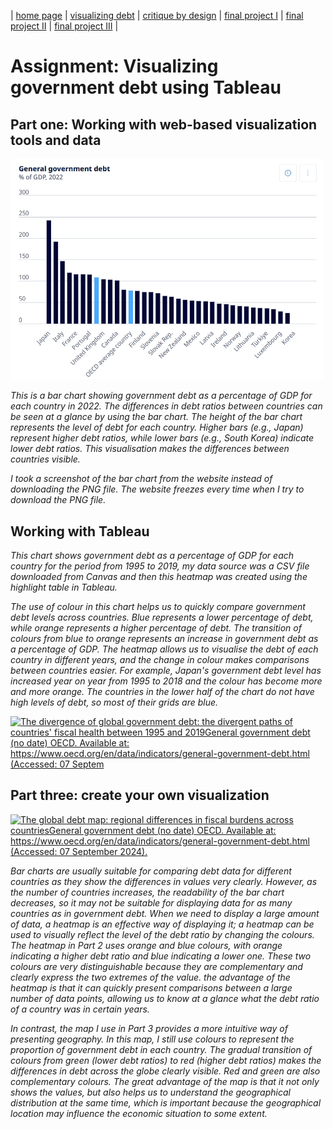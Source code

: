 | [home page](https://cmustudent.github.io/tswd-portfolio-templates/) | [visualizing debt](visualizing-government-debt) | [critique by design](critique-by-design) | [final project I](final-project-part-one) | [final project II](final-project-part-two) | [final project III](final-project-part-three) |

# Assignment: Visualizing government debt using Tableau

## Part one: Working with web-based visualization tools and data
<img src="A1 Part 1 Sreenshot.png" width="500"/>

_This is a bar chart showing government debt as a percentage of GDP for each country in 2022. The differences in debt ratios between countries can be seen at a glance by using the bar chart. The height of the bar chart represents the level of debt for each country. Higher bars (e.g., Japan) represent higher debt ratios, while lower bars (e.g., South Korea) indicate lower debt ratios. This visualisation makes the differences between countries visible._

_I took a screenshot of the bar chart from the website instead of downloading the PNG file. The website freezes every time when I try to download the PNG file._


## Working with Tableau

_This chart shows government debt as a percentage of GDP for each country for the period from 1995 to 2019, my data source was a CSV file downloaded from Canvas and then this heatmap was created using the highlight table in Tableau._

_The use of colour in this chart helps us to quickly compare government debt levels across countries. Blue represents a lower percentage of debt, while orange represents a higher percentage of debt. The transition of colours from blue to orange represents an increase in government debt as a percentage of GDP. The heatmap allows us to visualise the debt of each country in different years, and the change in colour makes comparisons between countries easier. For example, Japan's government debt level has increased year on year from 1995 to 2018 and the colour has become more and more orange. The countries in the lower half of the chart do not have high levels of debt, so most of their grids are blue._
<div class='tableauPlaceholder' id='viz1725983580701' style='position: relative'><noscript><a href='#'><img
                alt='The divergence of global government debt: the divergent paths of countries&#39; fiscal health between 1995 and 2019General government debt (no date) OECD. Available at: https:&#47;&#47;www.oecd.org&#47;en&#47;data&#47;indicators&#47;general-government-debt.html (Accessed: 07 Septem '
                src='https:&#47;&#47;public.tableau.com&#47;static&#47;images&#47;Ge&#47;Generalgovernmentdebt_17257480877540&#47;Generalgovernmentdebt&#47;1_rss.png'
                style='border: none' /></a></noscript><object class='tableauViz' style='display:none;'>
        <param name='host_url' value='https%3A%2F%2Fpublic.tableau.com%2F' />
        <param name='embed_code_version' value='3' />
        <param name='site_root' value='' />
        <param name='name' value='Generalgovernmentdebt_17257480877540&#47;Generalgovernmentdebt' />
        <param name='tabs' value='no' />
        <param name='toolbar' value='yes' />
        <param name='static_image'
            value='https:&#47;&#47;public.tableau.com&#47;static&#47;images&#47;Ge&#47;Generalgovernmentdebt_17257480877540&#47;Generalgovernmentdebt&#47;1.png' />
        <param name='animate_transition' value='yes' />
        <param name='display_static_image' value='yes' />
        <param name='display_spinner' value='yes' />
        <param name='display_overlay' value='yes' />
        <param name='display_count' value='yes' />
        <param name='language' value='en-US' />
        <param name='filter' value='publish=yes' />
    </object></div>
<script type='text/javascript'>
    var divElement = document.getElementById('viz1725983580701');
    var vizElement = divElement.getElementsByTagName('object')[0];
    vizElement.style.width = '100%';
    vizElement.style.height = (divElement.offsetWidth * 0.75) + 'px';
    var scriptElement = document.createElement('script');
    scriptElement.src = 'https://public.tableau.com/javascripts/api/viz_v1.js';
    vizElement.parentNode.insertBefore(scriptElement, vizElement);                
</script>

## Part three: create your own visualization
<div class='tableauPlaceholder' id='viz1725983651255' style='position: relative'><noscript><a href='#'><img
                alt='The global debt map: regional differences in fiscal burdens across countriesGeneral government debt (no date) OECD. Available at: https:&#47;&#47;www.oecd.org&#47;en&#47;data&#47;indicators&#47;general-government-debt.html (Accessed: 07 September 2024).  '
                src='https:&#47;&#47;public.tableau.com&#47;static&#47;images&#47;Ge&#47;Generalgovernmentdebt-Map&#47;Generalgovernmentdebt-map&#47;1_rss.png'
                style='border: none' /></a></noscript><object class='tableauViz' style='display:none;'>
        <param name='host_url' value='https%3A%2F%2Fpublic.tableau.com%2F' />
        <param name='embed_code_version' value='3' />
        <param name='site_root' value='' />
        <param name='name' value='Generalgovernmentdebt-Map&#47;Generalgovernmentdebt-map' />
        <param name='tabs' value='no' />
        <param name='toolbar' value='yes' />
        <param name='static_image'
            value='https:&#47;&#47;public.tableau.com&#47;static&#47;images&#47;Ge&#47;Generalgovernmentdebt-Map&#47;Generalgovernmentdebt-map&#47;1.png' />
        <param name='animate_transition' value='yes' />
        <param name='display_static_image' value='yes' />
        <param name='display_spinner' value='yes' />
        <param name='display_overlay' value='yes' />
        <param name='display_count' value='yes' />
        <param name='language' value='en-US' />
        <param name='filter' value='publish=yes' />
    </object></div>
<script type='text/javascript'>
    var divElement = document.getElementById('viz1725983651255');
    var vizElement = divElement.getElementsByTagName('object')[0];
    vizElement.style.width = '100%';
    vizElement.style.height = (divElement.offsetWidth * 0.75) + 'px';
    var scriptElement = document.createElement('script');
    scriptElement.src = 'https://public.tableau.com/javascripts/api/viz_v1.js';
    vizElement.parentNode.insertBefore(scriptElement, vizElement);                
</script>

_Bar charts are usually suitable for comparing debt data for different countries as they show the differences in values very clearly. However, as the number of countries increases, the readability of the bar chart decreases, so it may not be suitable for displaying data for as many countries as in government debt. When we need to display a large amount of data, a heatmap is an effective way of displaying it; a heatmap can be used to visually reflect the level of the debt ratio by changing the colours. The heatmap in Part 2 uses orange and blue colours, with orange indicating a higher debt ratio and blue indicating a lower one. These two colours are very distinguishable because they are complementary and clearly express the two extremes of the value. the advantage of the heatmap is that it can quickly present comparisons between a large number of data points, allowing us to know at a glance what the debt ratio of a country was in certain years._

_In contrast, the map I use in Part 3 provides a more intuitive way of presenting geography. In this map, I still use colours to represent the proportion of government debt in each country. The gradual transition of colours from green (lower debt ratios) to red (higher debt ratios) makes the differences in debt across the globe clearly visible. Red and green are also complementary colours. The great advantage of the map is that it not only shows the values, but also helps us to understand the geographical distribution at the same time, which is important because the geographical location may influence the economic situation to some extent._



